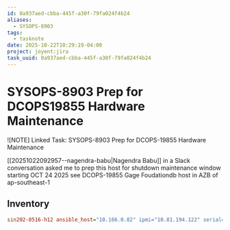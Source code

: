 ```yaml
---
id: 0a937aed-cbba-445f-a30f-79fa024f4b24
aliases:
  - SYSOPS-8903
tags:
  - tasknote
date: 2025-10-22T10:29:19-04:00
project: joyent:jira
task_uuid: 0a937aed-cbba-445f-a30f-79fa024f4b24
---
```


# SYSOPS-8903 Prep for DCOPS19855 Hardware Maintenance

![NOTE] Linked Task: SYSOPS-8903 Prep for DCOPS-19855 Hardware Maintenance

[[20251022092957--nagendra-babu|Nagendra Babu]]
in a Slack conversation asked me to prep this host for shutdown maintenance window starting OCT 24 2025  see DCOPS-19855
Gage Foudationdb host in AZB of ap-southeast-1

## Inventory
``` ini
sin202-0516-h12 ansible_host="10.166.0.82" ipmi="10.81.194.122" serial=A352784X8B14077
```


